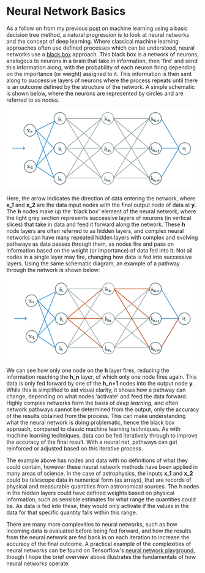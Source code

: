 # Neural Network Basics

As a follow on from my previous [post](https://bp-jones.github.io/2021/10/10/dec-tree-regression.html) on machine learning using a basic decision tree method, a natural progression is to look at neural networks and the concept of deep learning. Where classical machine learning approaches often use defined processes which can be understood, neural networks use a [black box](https://en.wikipedia.org/wiki/Black_box) approach. This black box is a network of neurons, analogous to neurons in a brain that take in information, then 'fire' and send this information along, with the probability of each neuron firing depending on the importance (or weight) assigned to it. This information is then sent along to successive layers of neurons where the process repeats until there is an outcome defined by the structure of the network. A simple schematic is shown below, where the neurons are represented by circles and are referred to as nodes.

<p align="center">
  <img src="/img/2021-10-19_nn-dl_basics_imgs/nn_diag.png"/>
</p>

Here, the arrow indicates the direction of data entering the network, where **x_1** and **x_2** are the data input nodes with the final output node of data at **y**. The **h** nodes make up the 'black box' element of the neural network, where the light grey section represents successive layers of neurons (in vertical slices) that take in data and feed it forward along the network. These **h** node layers are often referred to as hidden layers, and complex neural networks can have many repeated hidden layers with complex and evolving pathways as data passes through them, as nodes fire and pass on information based on the weight (or importance) of data fed into it. Not all nodes in a single layer may fire, changing how data is fed into successive layers. Using the same schematic diagram, an example of a pathway through the network is shown below:

<p align="center">
  <img src="/img/2021-10-19_nn-dl_basics_imgs/nn_diag_path.png"/>
</p>

We can see how only one node on the **h** layer fires, reducing the information reaching the **h_n** layer, of which only one node fires again. This data is only fed forward by one of the **h_n+1** nodes into the output node **y**. While this is simplified to aid visual clarity, it shows how a pathway can change, depending on what nodes 'activate' and feed the data forward. Highly complex networks form the basis of *deep learning*, and often network pathways cannot be determined from the output, only the accuracy of the results obtained from the process. This can make understanding what the neural network is doing problematic, hence the black box approach, compared to classic machine learning techniques. As with machine learning techniques, data can be fed iteratively through to improve the accuracy of the final result. With a neural net, pathways can get reinforced or adjusted based on this iterative process.

The example above has nodes and data with no definitions of what they could contain, however these neural network methods have been applied in many areas of science. In the case of astrophysics, the inputs **x_1** and **x_2** could be telescope data in numerical form (as arrays), that are records of physical and measurable quantities from astronomical sources. The $h$ nodes in the hidden layers could have defined weights based on physical information, such as sensible estimates for what range the quantities could be. As data is fed into these, they would only activate if the values in the data for that specific quantity falls within this range.

There are many more complexities to neural networks, such as how incoming data is evaluated before being fed forward, and how the results from the neural network are fed back in on each iteration to increase the accuracy of the final outcome. A practical example of the complexities of neural networks can be found on Tensorflow's [neural network playground](https://playground.tensorflow.org/), though I hope the brief overview above illustrates the fundamentals of how neural networks operate.
